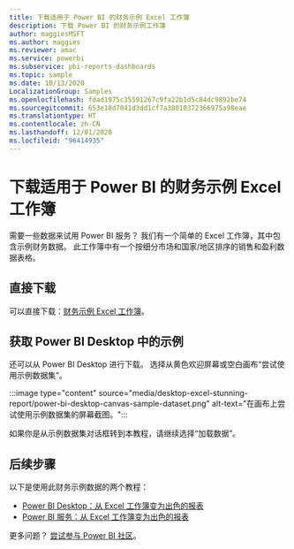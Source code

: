 ```yaml
---
title: 下载适用于 Power BI 的财务示例 Excel 工作簿
description: 下载 Power BI 的财务示例工作簿
author: maggiesMSFT
ms.author: maggies
ms.reviewer: amac
ms.service: powerbi
ms.subservice: pbi-reports-dashboards
ms.topic: sample
ms.date: 10/13/2020
LocalizationGroup: Samples
ms.openlocfilehash: fdad1975c35591267c9fa22b1d5c84dc9892be74
ms.sourcegitcommit: 653e18d7041d3dd1cf7a38010372366975a98eae
ms.translationtype: HT
ms.contentlocale: zh-CN
ms.lasthandoff: 12/01/2020
ms.locfileid: "96414935"
---
```

# <a name="download-the-financial-sample-excel-workbook-for-power-bi"></a>下载适用于 Power BI 的财务示例 Excel 工作簿
需要一些数据来试用 Power BI 服务？ 我们有一个简单的 Excel 工作簿，其中包含示例财务数据。 此工作簿中有一个按细分市场和国家/地区排序的销售和盈利数据表格。 

## <a name="download-it-directly"></a>直接下载

可以直接下载：[财务示例 Excel 工作簿](https://go.microsoft.com/fwlink/?LinkID=521962)。

## <a name="get-the-sample-in-power-bi-desktop"></a>获取 Power BI Desktop 中的示例

还可以从 Power BI Desktop 进行下载。 选择从黄色欢迎屏幕或空白画布“尝试使用示例数据集”。

:::image type="content" source="media/desktop-excel-stunning-report/power-bi-desktop-canvas-sample-dataset.png" alt-text="在画布上尝试使用示例数据集的屏幕截图。"::: 

如果你是从示例数据集对话框转到本教程，请继续选择“加载数据”。

## <a name="next-steps"></a>后续步骤

以下是使用此财务示例数据的两个教程：

- [Power BI Desktop：从 Excel 工作簿变为出色的报表](desktop-excel-stunning-report.md)
- [Power BI 服务：从 Excel 工作簿变为出色的报表](service-from-excel-to-stunning-report.md)

更多问题？ [尝试参与 Power BI 社区](https://community.powerbi.com/)。
